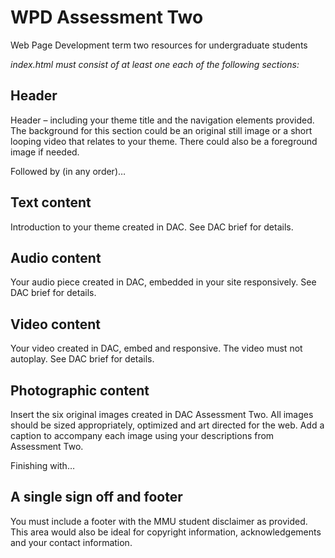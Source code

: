 # WPD Assessment Two
Web Page Development term two resources for undergraduate students

*index.html must consist of at least one each of the following sections:*

## Header
Header – including your theme title and the navigation elements provided. The background for this section could be an original still image or a short looping video that relates to your theme. There could also be a foreground image if needed.

Followed by (in any order)…

## Text content
Introduction to your theme created in DAC. See DAC brief for details. 

## Audio content
Your audio piece created in DAC, embedded in your site responsively. See DAC brief for details. 

## Video content
Your video created in DAC, embed and responsive. The video must not autoplay. See DAC brief for details. 

## Photographic content
Insert the six original images created in DAC Assessment Two. All images should be sized appropriately, optimized and art directed for the web. Add a caption to accompany each image using your descriptions from Assessment Two.

Finishing with…

## A single sign off and footer
You must include a footer with the MMU student disclaimer as provided. This area would also be ideal for copyright information, acknowledgements and your contact information.

